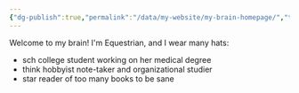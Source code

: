 ```yaml
---
{"dg-publish":true,"permalink":"/data/my-website/my-brain-homepage/","tags":["gardenEntry"]}
---
```



Welcome to my brain! I'm Equestrian, and I wear many hats:
- sch college student working on her medical degree 
- think hobbyist note-taker and organizational studier
- star reader of too many books to be sane


